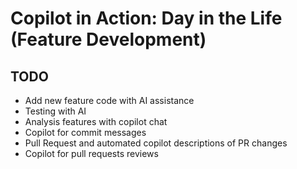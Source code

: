 # Copilot in Action: Day in the Life (Feature Development)

## TODO

- Add new feature code with AI assistance
- Testing with AI
- Analysis features with copilot chat
- Copilot for commit messages
- Pull Request and automated copilot descriptions of PR changes
- Copilot for pull requests reviews